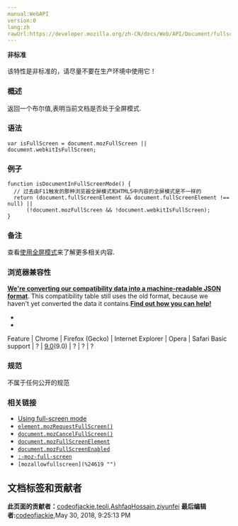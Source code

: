 ```yaml
---
manual:WebAPI
version:0
lang:zh
rawUrl:https://developer.mozilla.org/zh-CN/docs/Web/API/Document/fullscreen
---
```






**非标准**<br></br>该特性是非标准的，请尽量不要在生产环境中使用它！



### 概述<a name="Summary"></a>


返回一个布尔值,表明当前文档是否处于全屏模式.


### 语法<a name="Syntax"></a>

```
var isFullScreen = document.mozFullScreen || document.webkitIsFullScreen;
```

### 例子<a name="Example"></a>

```
function isDocumentInFullScreenMode() {
  // 过去由F11触发的那种浏览器全屏模式和HTML5中内容的全屏模式是不一样的
  return (document.fullScreenElement && document.fullScreenElement !== null) ||    
      (!document.mozFullScreen && !document.webkitIsFullScreen);                 
}
```

### 备注<a name="备注"></a>


查看[使用全屏模式](%25894 "/zh-cn/docs/Web/API/Fullscreen_API")来了解更多相关内容.


### 浏览器兼容性<a name="Specification"></a>


**[We&#39;re converting our compatibility data into a machine-readable JSON format](%3344 "")**. This compatibility table still uses the old format, because we haven&#39;t yet converted the data it contains.**[Find out how you can help!](%3392 "")**


* 
* 
Feature | Chrome | Firefox (Gecko) | Internet Explorer | Opera | Safari 
Basic support | ? | [9.0](%12621 "Released on 2011-12-20.")(9.0) | ? | ? | ? 




### 规范<a name="Specification"></a>


不属于任何公开的规范


### 相关链接<a name="相关链接"></a>

* [Using full-screen mode](%24620 "zh-cn/DOM/Using full-screen mode")
* [`element.mozRequestFullScreen()`](%24614 "此页面仍未被本地化, 期待您的翻译!")
* [`document.mozCancelFullScreen()`](%24615 "此页面仍未被本地化, 期待您的翻译!")
* [`document.mozFullScreenElement`](%8657 "返回当前文档中正在以全屏模式显示的Element节点,如果没有使用全屏模式,则返回null.")
* [`document.mozFullScreenEnabled`](%8659 "返回一个布尔值,表明浏览器是否支持全屏模式. 全屏模式只在那些不包含窗口化的插件的页面中可用.对于一个<iframe>元素中的页面,则它必需拥有mozallowfullscreen属性.")
* [`:-moz-full-screen`](%24617 "此页面仍未被本地化, 期待您的翻译!")
* `[mozallowfullscreen](%24619 "")`



## 文档标签和贡献者
**此页面的贡献者：**[codeofjackie](%25895 ""),[teoli](%160 ""),[AshfaqHossain](%4944 ""),[ziyunfei](%61 "")
**最后编辑者:**[codeofjackie](%25895 ""),<time>May 30, 2018, 9:25:13 PM</time>


